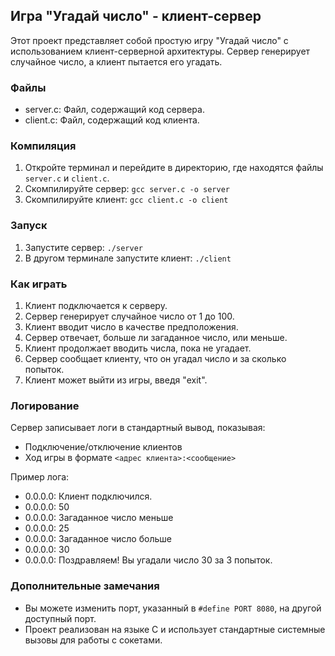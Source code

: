 ## Игра "Угадай число" - клиент-сервер

Этот проект представляет собой простую игру "Угадай число" с использованием клиент-серверной архитектуры. Сервер генерирует случайное число, а клиент пытается его угадать.

### Файлы

* server.c: Файл, содержащий код сервера.
* client.c: Файл, содержащий код клиента.

### Компиляция

1. Откройте терминал и перейдите в директорию, где находятся файлы `server.c` и `client.c`.
2. Скомпилируйте сервер: `gcc server.c -o server`
3. Скомпилируйте клиент: `gcc client.c -o client`

### Запуск

1. Запустите сервер: `./server`
2. В другом терминале запустите клиент: `./client`

### Как играть

1. Клиент подключается к серверу.
2. Сервер генерирует случайное число от 1 до 100.
3. Клиент вводит число в качестве предположения.
4. Сервер отвечает, больше ли загаданное число, или меньше.
5. Клиент продолжает вводить числа, пока не угадает.
6. Сервер сообщает клиенту, что он угадал число и за сколько попыток.
7. Клиент может выйти из игры, введя "exit".

### Логирование

Сервер записывает логи в стандартный вывод, показывая:

* Подключение/отключение клиентов
* Ход игры в формате `<адрес клиента>:<сообщение>`

Пример лога:

* 0.0.0.0: Клиент подключился.
* 0.0.0.0: 50
* 0.0.0.0: Загаданное число меньше
* 0.0.0.0: 25
* 0.0.0.0: Загаданное число больше 
* 0.0.0.0: 30
* 0.0.0.0: Поздравляем! Вы угадали число 30 за 3 попыток.


### Дополнительные замечания
 
* Вы можете изменить порт, указанный в `#define PORT 8080`, на другой доступный порт.
* Проект реализован на языке C и использует стандартные системные вызовы для работы с сокетами.

